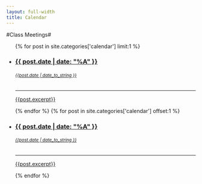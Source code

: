 ```yaml
---
layout: full-width
title: Calendar
---
```

#Class Meetings#


<ul class="small-block-grid-1 medium-block-grid-1 large-block-grid-1">
    {% for post in site.categories['calendar'] limit:1 %}
  <li><a href="{{ post.url }}">
    <div class="panel callout">
        <h3>{{ post.date | date: "%A" }}</h3>
        <h6><small>{{post.date | date_to_string }}</small></h6>
        <hr>
        <p>{{post.excerpt}}</p>
    </div></a></li>
    {% endfor %}
    {% for post in site.categories['calendar'] offset:1 %}
  <li><a href="{{ post.url }}">
    <div class="panel">
        <h3>{{ post.date | date: "%A" }}</h3>
        <h6><small>{{post.date | date_to_string }}</small></h6>
        <hr>
        <p>{{post.excerpt}}</p>
    </div></a></li>
    {% endfor %}
</ul>